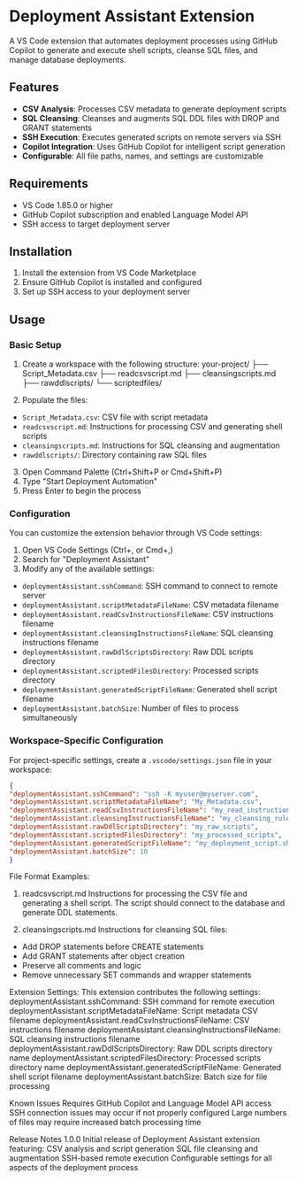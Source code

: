 # Deployment Assistant Extension

A VS Code extension that automates deployment processes using GitHub Copilot to generate and execute shell scripts, cleanse SQL files, and manage database deployments.

## Features

- **CSV Analysis**: Processes CSV metadata to generate deployment scripts
- **SQL Cleansing**: Cleanses and augments SQL DDL files with DROP and GRANT statements
- **SSH Execution**: Executes generated scripts on remote servers via SSH
- **Copilot Integration**: Uses GitHub Copilot for intelligent script generation
- **Configurable**: All file paths, names, and settings are customizable

## Requirements

- VS Code 1.85.0 or higher
- GitHub Copilot subscription and enabled Language Model API
- SSH access to target deployment server

## Installation

1. Install the extension from VS Code Marketplace
2. Ensure GitHub Copilot is installed and configured
3. Set up SSH access to your deployment server

## Usage

### Basic Setup

1. Create a workspace with the following structure:
your-project/
├── Script_Metadata.csv
├── readcsvscript.md
├── cleansingscripts.md
├── rawddlscripts/
└── scriptedfiles/


2. Populate the files:
- `Script_Metadata.csv`: CSV file with script metadata
- `readcsvscript.md`: Instructions for processing CSV and generating shell scripts
- `cleansingscripts.md`: Instructions for SQL cleansing and augmentation
- `rawddlscripts/`: Directory containing raw SQL files

3. Open Command Palette (Ctrl+Shift+P or Cmd+Shift+P)
4. Type "Start Deployment Automation"
5. Press Enter to begin the process

### Configuration

You can customize the extension behavior through VS Code settings:

1. Open VS Code Settings (Ctrl+, or Cmd+,)
2. Search for "Deployment Assistant"
3. Modify any of the available settings:


- `deploymentAssistant.sshCommand`: SSH command to connect to remote server
- `deploymentAssistant.scriptMetadataFileName`: CSV metadata filename
- `deploymentAssistant.readCsvInstructionsFileName`: CSV instructions filename
- `deploymentAssistant.cleansingInstructionsFileName`: SQL cleansing instructions filename
- `deploymentAssistant.rawDdlScriptsDirectory`: Raw DDL scripts directory
- `deploymentAssistant.scriptedFilesDirectory`: Processed scripts directory
- `deploymentAssistant.generatedScriptFileName`: Generated shell script filename
- `deploymentAssistant.batchSize`: Number of files to process simultaneously


### Workspace-Specific Configuration

For project-specific settings, create a `.vscode/settings.json` file in your workspace:

``` json
{
"deploymentAssistant.sshCommand": "ssh -K myuser@myserver.com",
"deploymentAssistant.scriptMetadataFileName": "My_Metadata.csv",
"deploymentAssistant.readCsvInstructionsFileName": "my_read_instructions.md",
"deploymentAssistant.cleansingInstructionsFileName": "my_cleansing_rules.md",
"deploymentAssistant.rawDdlScriptsDirectory": "my_raw_scripts",
"deploymentAssistant.scriptedFilesDirectory": "my_processed_scripts",
"deploymentAssistant.generatedScriptFileName": "my_deployment_script.sh",
"deploymentAssistant.batchSize": 10
}
```

File Format Examples:

1. readcsvscript.md
Instructions for processing the CSV file and generating a shell script.
The script should connect to the database and generate DDL statements.

2. cleansingscripts.md
Instructions for cleansing SQL files:
- Add DROP statements before CREATE statements
- Add GRANT statements after object creation
- Preserve all comments and logic
- Remove unnecessary SET commands and wrapper statements


Extension Settings:
This extension contributes the following settings:
deploymentAssistant.sshCommand: SSH command for remote execution
deploymentAssistant.scriptMetadataFileName: Script metadata CSV filename
deploymentAssistant.readCsvInstructionsFileName: CSV instructions filename
deploymentAssistant.cleansingInstructionsFileName: SQL cleansing instructions filename
deploymentAssistant.rawDdlScriptsDirectory: Raw DDL scripts directory name
deploymentAssistant.scriptedFilesDirectory: Processed scripts directory name
deploymentAssistant.generatedScriptFileName: Generated shell script filename
deploymentAssistant.batchSize: Batch size for file processing


Known Issues
Requires GitHub Copilot and Language Model API access
SSH connection issues may occur if not properly configured
Large numbers of files may require increased batch processing time


Release Notes
1.0.0
Initial release of Deployment Assistant extension featuring:
CSV analysis and script generation
SQL file cleansing and augmentation
SSH-based remote execution
Configurable settings for all aspects of the deployment process
